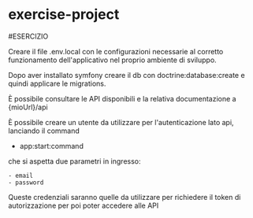 # exercise-project
#ESERCIZIO

Creare il file .env.local con le configurazioni necessarie al corretto funzionamento
dell'applicativo nel proprio ambiente di sviluppo.

Dopo aver installato symfony creare il db con doctrine:database:create
e quindi applicare le migrations.

È possibile consultare le API disponibili e 
la relativa documentazione a {mioUrl}/api

È possibile creare un utente da utilizzare per l'autenticazione lato api,
lanciando il command 

 - app:start:command

che si aspetta due parametri in ingresso:

    - email
    - password

Queste credenziali saranno quelle da utilizzare per richiedere il token
di autorizzazione per poi poter accedere alle API
